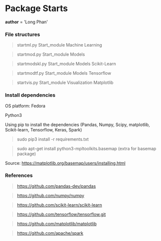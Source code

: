 # Package Starts 

__author__ = 'Long Phan'

### File structures 
> startml.py Start_module Machine Learning

> startmod.py Start_module Models

> startmodskl.py Start_module Models Scikit-Learn

> startmodtf.py Start_module Models Tensorflow

> startvis.py Start_module Visualization Matplotlib

### Install dependencies
OS platform: Fedora

Python3

Using pip to install the dependencies (Pandas, Numpy, Scipy, matplotlib, Scikit-learn, Tensorflow, Keras, Spark)
> sudo pip3 install -r requirements.txt

> sudo apt-get install python3-mpltoolkits.basemap  (extra for basemap package)

Source: https://matplotlib.org/basemap/users/installing.html


### References
> https://github.com/pandas-dev/pandas

> https://github.com/numpy/numpy

> https://github.com/scikit-learn/scikit-learn

> https://github.com/tensorflow/tensorflow.git

> https://github.com/matplotlib/matplotlib

> https://github.com/apache/spark

